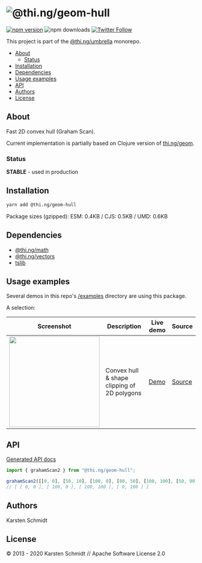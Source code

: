 <!-- This file is generated - DO NOT EDIT! -->

# ![@thi.ng/geom-hull](https://media.thi.ng/umbrella/banners/thing-geom-hull.svg?1584814451)

[![npm version](https://img.shields.io/npm/v/@thi.ng/geom-hull.svg)](https://www.npmjs.com/package/@thi.ng/geom-hull)
![npm downloads](https://img.shields.io/npm/dm/@thi.ng/geom-hull.svg)
[![Twitter Follow](https://img.shields.io/twitter/follow/thing_umbrella.svg?style=flat-square&label=twitter)](https://twitter.com/thing_umbrella)

This project is part of the
[@thi.ng/umbrella](https://github.com/thi-ng/umbrella/) monorepo.

- [About](#about)
  - [Status](#status)
- [Installation](#installation)
- [Dependencies](#dependencies)
- [Usage examples](#usage-examples)
- [API](#api)
- [Authors](#authors)
- [License](#license)

## About

Fast 2D convex hull (Graham Scan).

Current implementation is partially based on Clojure version of
[thi.ng/geom](http://thi.ng/geom).

### Status

**STABLE** - used in production

## Installation

```bash
yarn add @thi.ng/geom-hull
```

Package sizes (gzipped): ESM: 0.4KB / CJS: 0.5KB / UMD: 0.6KB

## Dependencies

- [@thi.ng/math](https://github.com/thi-ng/umbrella/tree/develop/packages/math)
- [@thi.ng/vectors](https://github.com/thi-ng/umbrella/tree/develop/packages/vectors)
- [tslib](https://github.com/thi-ng/umbrella/tree/develop/packages/undefined)

## Usage examples

Several demos in this repo's
[/examples](https://github.com/thi-ng/umbrella/tree/develop/examples)
directory are using this package.

A selection:

| Screenshot                                                                                                              | Description                                 | Live demo                                              | Source                                                                              |
| ----------------------------------------------------------------------------------------------------------------------- | ------------------------------------------- | ------------------------------------------------------ | ----------------------------------------------------------------------------------- |
| <img src="https://raw.githubusercontent.com/thi-ng/umbrella/develop/assets/examples/geom-convex-hull.png" width="240"/> | Convex hull & shape clipping of 2D polygons | [Demo](https://demo.thi.ng/umbrella/geom-convex-hull/) | [Source](https://github.com/thi-ng/umbrella/tree/develop/examples/geom-convex-hull) |

## API

[Generated API docs](https://docs.thi.ng/umbrella/geom-hull/)

```ts
import { grahamScan2 } from "@thi.ng/geom-hull";

grahamScan2([[0, 0], [50, 10], [100, 0], [80, 50], [100, 100], [50, 90], [0, 100]]);
// [ [ 0, 0 ], [ 100, 0 ], [ 100, 100 ], [ 0, 100 ] ]
```

## Authors

Karsten Schmidt

## License

&copy; 2013 - 2020 Karsten Schmidt // Apache Software License 2.0
